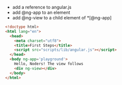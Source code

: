 * add a reference to angular.js
* add @ng-app to an element
* add @ng-view to a child element of *[@ng-app]
```html
<!doctype html>
<html lang="en">
  <head>
    <meta charset="utf8">
    <title>First Steps</title>
    <script src="scripts/lib/angular.js"></script>     
  </head>
  <body ng-app='playground'>
    Hello, Noders! The view follows
    <div ng-view></div>
  </body>
</html>
```